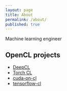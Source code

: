 ```yaml
---
layout: page
title: About
permalink: /about/
published: true
---
```


Machine learning engineer

## OpenCL projects

- [DeepCL](https://github.com/hughperkins/DeepCL)
- [Torch CL](https://github.com/hughperkins/cltorch)
- [cuda-on-cl](https://github.com/hughperkins/cuda-on-cl)
- [tensorflow-cl](https://github.com/hughperkins/tensorflow-cl)
